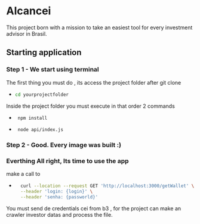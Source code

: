 # Alcancei

This project born with a mission to take an easiest tool for every investment advisor in Brasil.

## Starting application

### Step 1 - We start using terminal 
The first thing you must do , its access the project folder after git clone <br>
* ```sh
  cd yourprojectfolder
  ```
Inside the project folder you must execute in that order 2 commands 
* ```sh
   npm install
  ```
* ```sh
   node api/index.js 
  ```
### Step 2 - Good. Every image was built :)


### Everthing All right, Its time to use the app
make a call to
* ```sh
    curl --location --request GET 'http://localhost:3000/getWallet' \
    --header 'login: {login}' \
    --header 'senha: {passworld}' 
  ```  
You must send de credentials cei from b3 , for the project can make an crawler investor datas and process the file.

